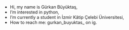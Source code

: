 - Hi, my name is Gürkan Büyüktaş,
- I’m interested in python,
- I’m currently a student in İzmir Kâtip Çelebi Üniversitesi,
- How to reach me: gurkan_buyuktas_ on ig.

<!---
GurkanBuyuktas/GurkanBuyuktas is a ✨ special ✨ repository because its `README.md` (this file) appears on your GitHub profile.
You can click the Preview link to take a look at your changes.
--->
